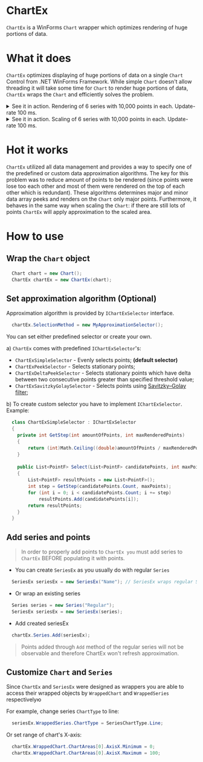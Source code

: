 # ChartEx
`ChartEx` is a WinForms `Chart` wrapper which optimizes rendering of huge portions of data.

# What it does
`ChartEx` optimizes displaying of huge portions of data on a single `Chart` Control from .NET WinForms Framework.
While simple `Chart` doesn't allow threading it will take some time for `Chart` to render huge portions of data, `ChartEx` wraps the `Chart` and efficiently solves the problem.

<details> 
  <summary> See it in action. Rendering of 6 series with 10,000 points in each. Update-rate 100 ms. </summary>
   ![Image](https://raw.githubusercontent.com/adya/ChartEx/master/wiki/ce.gif)
</details>
<details> 
  <summary> See it in action. Scaling of 6 series with 10,000 points in each. Update-rate 100 ms. </summary>
   ![Image](https://raw.githubusercontent.com/adya/ChartEx/master/wiki/ce2.gif)
</details>

# Hot it works
`ChartEx` utilized all data management and provides a way to specify one of the predefined or custom data approximation algorithms.
The key for this problem was to reduce amount of points to be rendered (since points were lose too each other and most of them were rendered on the top of each other which is redundant). 
These algorithms determines major and minor data array peeks and renders on the `Chart` only major points.
Furthermore, it behaves in the same way when scaling the `Chart`: if there are still lots of points `ChartEx` will apply approximation to the scaled area.

# How to use

## Wrap the `Chart` object
```csharp
  Chart chart = new Chart();
  ChartEx chartEx = new ChartEx(chart);
```

## Set approximation algorithm (Optional)
Approximation algorithm is provided by `IChartExSelector` interface.
```csharp
  chartEx.SelectionMethod = new MyApproximationSelector();
```

You can set either predefined selector or create your own.

a) `ChartEx` comes with predefined `IChartExSelector`'s:
* `ChartExSimpleSelector` - Evenly selects points; **(default selector)**
* `ChartExPeekSelector` - Selects stationary points;
* `ChartExDeltaPeekSelector` - Selects stationary points which have delta between two consecutive points greater than specified threshold value;
* `ChartExSavitzkyGolaySelector` - Selects points using [Savitzky–Golay filter](https://en.wikipedia.org/wiki/Savitzky%E2%80%93Golay_filter);

b) To create custom selector you have to implement `IChartExSelector`. 
Example:
```csharp
  class ChartExSimpleSelector : IChartExSelector
  {
    private int GetStep(int amountOfPoints, int maxRenderedPoints)
    {
        return (int)Math.Ceiling((double)amountOfPoints / maxRenderedPoints);
    }

    public List<PointF> Select(List<PointF> candidatePoints, int maxPoints)
    {
        List<PointF> resultPoints = new List<PointF>();
        int step = GetStep(candidatePoints.Count, maxPoints);
        for (int i = 0; i < candidatePoints.Count; i += step)
            resultPoints.Add(candidatePoints[i]);
        return resultPoints;
    }
  }
```

## Add series and points

> In order to properly add points to `ChartEx you` must add series to `ChartEx` BEFORE populating it with points.

* You can create `SeriesEx` as you usually do with regular `Series`
```csharp
  SeriesEx seriesEx = new SeriesEx("Name"); // SeriesEx wraps regular Series.
```
* Or wrap an existing series
```csharp
  Series series = new Series("Regular");
  SeriesEx seriesEx = new SeriesEx(series);
```
* Add created seriesEx
```csharp
  chartEx.Series.Add(seriesEx);
```
> Points added through `Add` method of the regular series will not be observable and therefore ChartEx won't refresh approximation.

## Customize `Chart` and `Series`
Since `ChartEx` and `SeriesEx` were designed as wrappers you are able to access their wrapped objects by `WrappedChart` and `WrappedSeries` respectivelyю

For example, change series `ChartType` to line:
```csharp
  seriesEx.WrappedSeries.ChartType = SeriesChartType.Line;
```
Or set range of chart's X-axis:
```csharp
  chartEx.WrappedChart.ChartAreas[0].AxisX.Minimum = 0;
  chartEx.WrappedChart.ChartAreas[0].AxisX.Maximum = 100;
```
